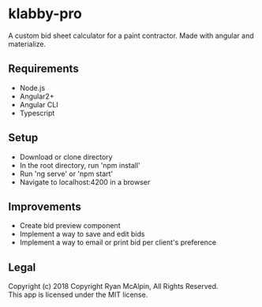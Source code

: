 # klabby-pro
A custom bid sheet calculator for a paint contractor. Made with angular and materialize.

## Requirements
* Node.js
* Angular2+
* Angular CLI
* Typescript

## Setup
* Download or clone directory
* In the root directory, run 'npm install'
* Run 'ng serve' or 'npm start'
* Navigate to localhost:4200 in a browser

## Improvements
* Create bid preview component
* Implement a way to save and edit bids
* Implement a way to email or print bid per client's preference


## Legal
Copyright (c) 2018 Copyright Ryan McAlpin, All Rights Reserved.<br>
This app is licensed under the MIT license.
